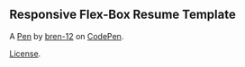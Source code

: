 Responsive Flex-Box Resume Template
-----------------------------------


A [Pen](https://codepen.io/Brennane/pen/vzyzxz) by [bren-12](https://codepen.io/Brennane) on [CodePen](https://codepen.io).

[License](https://codepen.io/Brennane/pen/vzyzxz/license).